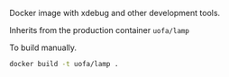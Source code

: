 
Docker image with xdebug and other development tools.

Inherits from the production container ```uofa/lamp```

To build manually.

```bash
docker build -t uofa/lamp .
```
